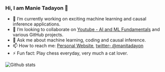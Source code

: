 ### Hi, I am Manie Tadayon 👋

- 🔭 I’m currently working on exciting machine learning and causal inference applications.
- 👯 I’m looking to collaborate on [Youtube - AI and ML Fundamentals](https://www.youtube.com/channel/UCjNDIlqrFdKUgSeN9wV-OzQ) and various GitHub projects.
- 💬 Ask me about machine learning, coding and causal inference.
- 📫 How to reach me: [Personal Website](https://manietadayon.com), [twitter- @manitadayon](https://twitter.com/manietadayon?lang=en)
- ⚡ Fun fact: Play chess everyday, very much a cat lover.

![Github stats](https://github-readme-stats-sigma-five-vercel.app/api?username=manitadayon)

